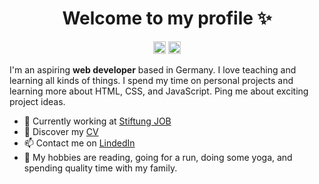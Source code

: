 <h1 align="center">Welcome to my profile ✨</h1>

<p align="center">
<a href="https://www.linkedin.com/in/olga-gabbert"><img height="20" src="https://camo.githubusercontent.com/a25943975d6716ea349a4e41c4f05c027dc6da74/68747470733a2f2f696d672e736869656c64732e696f2f747769747465722f75726c3f636f6c6f723d253233303037326231266c6162656c3d636f6e6e656374266c6f676f3d6c696e6b6564696e266c6f676f436f6c6f723d253233303037326231267374796c653d666c61742d7371756172652675726c3d68747470732533412532462532467777772e6c696e6b6564696e2e636f6d253246696e253246616c656a616e64726f2d72616d6972657a2d63696365726f73253246"></a>
<a href="https://github.com/olgagabbert"><img height="20" src="https://camo.githubusercontent.com/b5f3da568197c022c0a032a93df03c10ff0c8abb/68747470733a2f2f696d672e736869656c64732e696f2f747769747465722f75726c3f636f6c6f723d6f72616e6765266c6162656c3d666f6c6c6f77266c6f676f3d726564646974266c6f676f436f6c6f723d6f72616e6765267374796c653d666c61742d7371756172652675726c3d68747470732533412532462532467777772e7265646469742e636f6d25324675736572253246466174436869636b656e323737"></a>
</p>

I'm an aspiring __web developer__ based in Germany. I love teaching and learning all kinds of things.  I spend my time on personal projects and learning more about HTML, CSS, and JavaScript. Ping me about exciting project ideas. 

* 💼 Currently working at [Stiftung JOB](https://www.stiftung-job.de) <br/>
* 🔖 Discover my [CV](https://www.canva.com/design/DAEY6IJrN6E/XYXpIBXgRMbrhKChSfDccg/view?utm_content=DAEY6IJrN6E&utm_campaign=designshare&utm_medium=link&utm_source=publishsharelink)<br/>
* 📫 Contact me on [LindedIn](https://www.linkedin.com/in/olga-gabbert)
* 🧡 My hobbies are reading, going for a run, doing some yoga, and spending quality time with my family.

<!-- ## Hard skills
 -->
